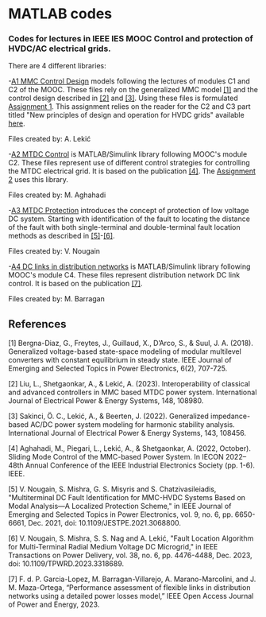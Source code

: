 # MATLAB codes
### Codes for lectures in IEEE IES MOOC Control and protection of HVDC/AC electrical grids.
 
There are 4 different libraries:

-[A1 MMC Control Design](/MATLAB/A1%20MMC%20control%20design) models following the lectures of modules C1 and C2 of the MOOC. These files rely on the generalized MMC model [[1]](#1) and
the control design described in [[2]](#2) and [[3]](#3). Using these files is formulated [Assignment 1](/MATLAB/A1%20MMC%20control%20design/Assignment%201%20-%20MMC%20design%20and%20control.pdf). 
This assignment relies on the reader for the C2 and C3 part titled "New principles of design and operation for HVDC grids" available [here](/Reader/Reader.pdf).

Files created by: A. Lekić

-[A2 MTDC Control](/MATLAB/A2%20MTDC%20control) is MATLAB/Simulink library following MOOC's module C2. These files represent use of different control strategies
for controlling the MTDC electrical grid. It is based on the publication [[4]](#4). The [Assignment 2](/MATLAB/A2%20MTDC%20control/Assignment%202%20-%20MTDC%20controls.pdf) uses this library.
 
Files created by: M. Aghahadi 
 
-[A3 MTDC Protection](/MATLAB/A3%20MTDC%20Protection) introduces the concept of protection of low voltage DC system. Starting with identification of the 
fault to locating the distance of the fault with both single-terminal and double-terminal fault location methods as described in [[5]](#5)-[[6]](#6). 

Files created by: V. Nougain

-[A4 DC links in distribution networks](/MATLAB/A4%20DC%20links%20in%20distribution%20networks) is MATLAB/Simulink library following MOOC's module C4. These files represent distribution network DC link control. 
It is based on the publication [[7]](#7). 

Files created by: M. Barragan

## References
<a id="1">[1]</a>
Bergna-Diaz, G., Freytes, J., Guillaud, X., D’Arco, S., & Suul, J. A. (2018). Generalized voltage-based state-space modeling of modular multilevel converters with 
constant equilibrium in steady state. IEEE Journal of Emerging and Selected Topics in Power Electronics, 6(2), 707-725.

<a id="2">[2]</a> Liu, L., Shetgaonkar, A., & Lekić, A. (2023). Interoperability of classical and advanced controllers in MMC based MTDC power system. International Journal of 
Electrical Power & Energy Systems, 148, 108980.

<a id="3">[3]</a> Sakinci, Ö. C., Lekić, A., & Beerten, J. (2022). Generalized impedance-based AC/DC power system modeling for harmonic stability analysis. International Journal 
of Electrical Power & Energy Systems, 143, 108456.

<a id="4">[4]</a> Aghahadi, M., Piegari, L., Lekić, A., & Shetgaonkar, A. (2022, October). Sliding Mode Control of the MMC-based Power System. In IECON 2022–48th Annual Conference 
of the IEEE Industrial Electronics Society (pp. 1-6). IEEE.

<a id="5">[5]</a> V. Nougain, S. Mishra, G. S. Misyris and S. Chatzivasileiadis, "Multiterminal DC Fault Identification for MMC-HVDC Systems Based on Modal Analysis—A Localized Protection Scheme," in IEEE Journal of Emerging and Selected Topics in Power Electronics, vol. 9, no. 6, pp. 6650-6661, Dec. 2021, doi: 10.1109/JESTPE.2021.3068800.

<a id="6">[6]</a> V. Nougain, S. Mishra, S. S. Nag and A. Lekić, "Fault Location Algorithm for Multi-Terminal Radial Medium Voltage DC Microgrid," in IEEE Transactions on Power Delivery, vol. 38, no. 6, pp. 4476-4488, Dec. 2023, doi: 10.1109/TPWRD.2023.3318689.

<a id="7">[7]</a> F. d. P. Garcia-Lopez, M. Barragan-Villarejo, A. Marano-Marcolini, and J. M. Maza-Ortega, “Performance
assessment of flexible links in distribution networks using a detailed power losses model,” IEEE Open Access
Journal of Power and Energy, 2023.
